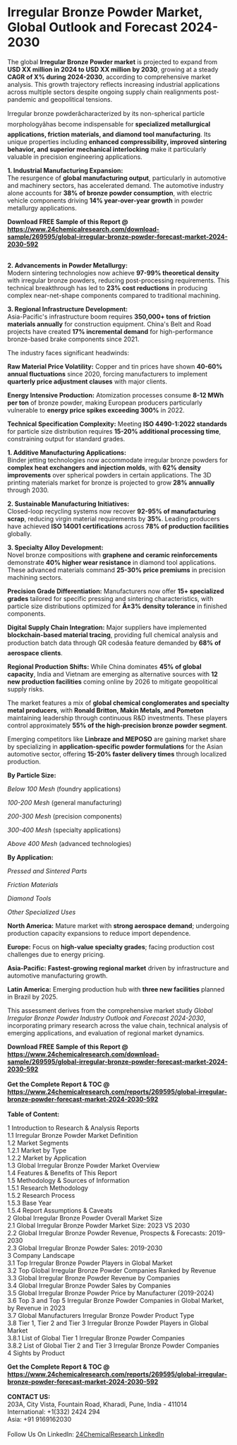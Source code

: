 <h1>Irregular Bronze Powder Market, Global Outlook and Forecast 2024-2030</h1><p>The global <strong>Irregular Bronze Powder market</strong> is projected to expand from <strong>USD XX million in 2024 to USD XX million by 2030</strong>, growing at a steady <strong>CAGR of X% during 2024-2030</strong>, according to comprehensive market analysis. This growth trajectory reflects increasing industrial applications across multiple sectors despite ongoing supply chain realignments post-pandemic and geopolitical tensions.</p><p>Irregular bronze powderâcharacterized by its non-spherical particle morphologyâhas become indispensable for <strong>specialized metallurgical applications, friction materials, and diamond tool manufacturing</strong>. Its unique properties including <strong>enhanced compressibility, improved sintering behavior, and superior mechanical interlocking</strong> make it particularly valuable in precision engineering applications.</p><p><strong>1. Industrial Manufacturing Expansion:</strong><br>
The resurgence of <strong>global manufacturing output</strong>, particularly in automotive and machinery sectors, has accelerated demand. The automotive industry alone accounts for <strong>38% of bronze powder consumption</strong>, with electric vehicle components driving <strong>14% year-over-year growth</strong> in powder metallurgy applications.</p><div><b>Download FREE Sample of this Report @ 
            <a href="https://www.24chemicalresearch.com/download-sample/269595/global-irregular-bronze-powder-forecast-market-2024-2030-592">
            https://www.24chemicalresearch.com/download-sample/269595/global-irregular-bronze-powder-forecast-market-2024-2030-592</a></b></div><br><p><strong>2. Advancements in Powder Metallurgy:</strong><br>
Modern sintering technologies now achieve <strong>97-99% theoretical density</strong> with irregular bronze powders, reducing post-processing requirements. This technical breakthrough has led to <strong>23% cost reductions</strong> in producing complex near-net-shape components compared to traditional machining.</p><p><strong>3. Regional Infrastructure Development:</strong><br>
Asia-Pacific's infrastructure boom requires <strong>350,000+ tons of friction materials annually</strong> for construction equipment. China's Belt and Road projects have created <strong>17% incremental demand</strong> for high-performance bronze-based brake components since 2021.</p><p>The industry faces significant headwinds:</p><p><strong>Raw Material Price Volatility:</strong> Copper and tin prices have shown <strong>40-60% annual fluctuations</strong> since 2020, forcing manufacturers to implement <strong>quarterly price adjustment clauses</strong> with major clients.</p><p><strong>Energy Intensive Production:</strong> Atomization processes consume <strong>8-12 MWh per ton</strong> of bronze powder, making European producers particularly vulnerable to <strong>energy price spikes exceeding 300%</strong> in 2022.</p><p><strong>Technical Specification Complexity:</strong> Meeting <strong>ISO 4490-1:2022 standards</strong> for particle size distribution requires <strong>15-20% additional processing time</strong>, constraining output for standard grades.</p><p><strong>1. Additive Manufacturing Applications:</strong><br>
Binder jetting technologies now accommodate irregular bronze powders for <strong>complex heat exchangers and injection molds</strong>, with <strong>62% density improvements</strong> over spherical powders in certain applications. The 3D printing materials market for bronze is projected to grow <strong>28% annually</strong> through 2030.</p><p><strong>2. Sustainable Manufacturing Initiatives:</strong><br>
Closed-loop recycling systems now recover <strong>92-95% of manufacturing scrap</strong>, reducing virgin material requirements by <strong>35%</strong>. Leading producers have achieved <strong>ISO 14001 certifications</strong> across <strong>78% of production facilities</strong> globally.</p><p><strong>3. Specialty Alloy Development:</strong><br>
Novel bronze compositions with <strong>graphene and ceramic reinforcements</strong> demonstrate <strong>40% higher wear resistance</strong> in diamond tool applications. These advanced materials command <strong>25-30% price premiums</strong> in precision machining sectors.</p><p><strong>Precision Grade Differentiation:</strong> Manufacturers now offer <strong>15+ specialized grades</strong> tailored for specific pressing and sintering characteristics, with particle size distributions optimized for <strong>Â±3% density tolerance</strong> in finished components.</p><p><strong>Digital Supply Chain Integration:</strong> Major suppliers have implemented <strong>blockchain-based material tracing</strong>, providing full chemical analysis and production batch data through QR codesâa feature demanded by <strong>68% of aerospace clients</strong>.</p><p><strong>Regional Production Shifts:</strong> While China dominates <strong>45% of global capacity</strong>, India and Vietnam are emerging as alternative sources with <strong>12 new production facilities</strong> coming online by 2026 to mitigate geopolitical supply risks.</p><p>The market features a mix of <strong>global chemical conglomerates and specialty metal producers</strong>, with <strong>Ronald Britton, Makin Metals, and Pometon</strong> maintaining leadership through continuous R&amp;D investments. These players control approximately <strong>55% of the high-precision bronze powder segment</strong>.</p><p>Emerging competitors like <strong>Linbraze and MEPOSO</strong> are gaining market share by specializing in <strong>application-specific powder formulations</strong> for the Asian automotive sector, offering <strong>15-20% faster delivery times</strong> through localized production.</p><p><strong>By Particle Size:</strong></p><p><em>Below 100 Mesh</em> (foundry applications)</p><p><em>100-200 Mesh</em> (general manufacturing)</p><p><em>200-300 Mesh</em> (precision components)</p><p><em>300-400 Mesh</em> (specialty applications)</p><p><em>Above 400 Mesh</em> (advanced technologies)</p><p><strong>By Application:</strong></p><p><em>Pressed and Sintered Parts</em></p><p><em>Friction Materials</em></p><p><em>Diamond Tools</em></p><p><em>Other Specialized Uses</em></p><p><strong>North America:</strong> Mature market with <strong>strong aerospace demand</strong>; undergoing production capacity expansions to reduce import dependence.</p><p><strong>Europe:</strong> Focus on <strong>high-value specialty grades</strong>; facing production cost challenges due to energy pricing.</p><p><strong>Asia-Pacific:</strong> <strong>Fastest-growing regional market</strong> driven by infrastructure and automotive manufacturing growth.</p><p><strong>Latin America:</strong> Emerging production hub with <strong>three new facilities</strong> planned in Brazil by 2025.</p><p>This assessment derives from the comprehensive market study <em>Global Irregular Bronze Powder Industry Outlook and Forecast 2024-2030</em>, incorporating primary research across the value chain, technical analysis of emerging applications, and evaluation of regional market dynamics.</p><div><b>Download FREE Sample of this Report @ 
            <a href="https://www.24chemicalresearch.com/download-sample/269595/global-irregular-bronze-powder-forecast-market-2024-2030-592">
            https://www.24chemicalresearch.com/download-sample/269595/global-irregular-bronze-powder-forecast-market-2024-2030-592</a></b></div><br><div><b>Get the Complete Report & TOC @ 
            <a href="https://www.24chemicalresearch.com/reports/269595/global-irregular-bronze-powder-forecast-market-2024-2030-592">
            https://www.24chemicalresearch.com/reports/269595/global-irregular-bronze-powder-forecast-market-2024-2030-592</a></b></div><br>
            <b>Table of Content:</b><p>1 Introduction to Research & Analysis Reports<br />
    1.1 Irregular Bronze Powder Market Definition<br />
    1.2 Market Segments<br />
        1.2.1 Market by Type<br />
        1.2.2 Market by Application<br />
    1.3 Global Irregular Bronze Powder Market Overview<br />
    1.4 Features & Benefits of This Report<br />
    1.5 Methodology & Sources of Information<br />
        1.5.1 Research Methodology<br />
        1.5.2 Research Process<br />
        1.5.3 Base Year<br />
        1.5.4 Report Assumptions & Caveats<br />
2 Global Irregular Bronze Powder Overall Market Size<br />
    2.1 Global Irregular Bronze Powder Market Size: 2023 VS 2030<br />
    2.2 Global Irregular Bronze Powder Revenue, Prospects & Forecasts: 2019-2030<br />
    2.3 Global Irregular Bronze Powder Sales: 2019-2030<br />
3 Company Landscape<br />
    3.1 Top Irregular Bronze Powder Players in Global Market<br />
    3.2 Top Global Irregular Bronze Powder Companies Ranked by Revenue<br />
    3.3 Global Irregular Bronze Powder Revenue by Companies<br />
    3.4 Global Irregular Bronze Powder Sales by Companies<br />
    3.5 Global Irregular Bronze Powder Price by Manufacturer (2019-2024)<br />
    3.6 Top 3 and Top 5 Irregular Bronze Powder Companies in Global Market, by Revenue in 2023<br />
    3.7 Global Manufacturers Irregular Bronze Powder Product Type<br />
    3.8 Tier 1, Tier 2 and Tier 3 Irregular Bronze Powder Players in Global Market<br />
        3.8.1 List of Global Tier 1 Irregular Bronze Powder Companies<br />
        3.8.2 List of Global Tier 2 and Tier 3 Irregular Bronze Powder Companies<br />
4 Sights by Product</p><div><b>Get the Complete Report & TOC @ 
            <a href="https://www.24chemicalresearch.com/reports/269595/global-irregular-bronze-powder-forecast-market-2024-2030-592">
            https://www.24chemicalresearch.com/reports/269595/global-irregular-bronze-powder-forecast-market-2024-2030-592</a></b></div><br><b>CONTACT US:</b><br>
            203A, City Vista, Fountain Road, Kharadi, Pune, India - 411014<br>
            International: +1(332) 2424 294<br>
            Asia: +91 9169162030 <br><br>
            Follow Us On LinkedIn: <a href="https://www.linkedin.com/company/24chemicalresearch/">24ChemicalResearch LinkedIn</a>
